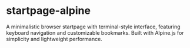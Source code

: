 # startpage-alpine
A minimalistic browser startpage with terminal-style interface, featuring keyboard navigation and customizable bookmarks. Built with Alpine.js for simplicity and lightweight performance.
